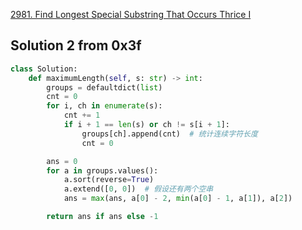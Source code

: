 

[2981. Find Longest Special Substring That Occurs Thrice I](https://leetcode.cn/problems/find-longest-special-substring-that-occurs-thrice-i/)





## Solution 2 from 0x3f

```python
class Solution:
    def maximumLength(self, s: str) -> int:
        groups = defaultdict(list)
        cnt = 0
        for i, ch in enumerate(s):
            cnt += 1
            if i + 1 == len(s) or ch != s[i + 1]:
                groups[ch].append(cnt)  # 统计连续字符长度
                cnt = 0

        ans = 0
        for a in groups.values():
            a.sort(reverse=True)
            a.extend([0, 0])  # 假设还有两个空串
            ans = max(ans, a[0] - 2, min(a[0] - 1, a[1]), a[2])

        return ans if ans else -1
```

